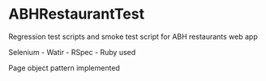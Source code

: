 # ABHRestaurantTest
Regression test scripts and smoke test script for ABH restaurants web app

Selenium - Watir - RSpec - Ruby used

Page object pattern implemented
